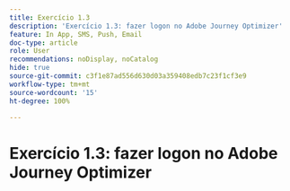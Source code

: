 ```yaml
---
title: Exercício 1.3
description: 'Exercício 1.3: fazer logon no Adobe Journey Optimizer'
feature: In App, SMS, Push, Email
doc-type: article
role: User
recommendations: noDisplay, noCatalog
hide: true
source-git-commit: c3f1e87ad556d630d03a359408edb7c23f1cf3e9
workflow-type: tm+mt
source-wordcount: '15'
ht-degree: 100%

---
```



# Exercício 1.3: fazer logon no Adobe Journey Optimizer
